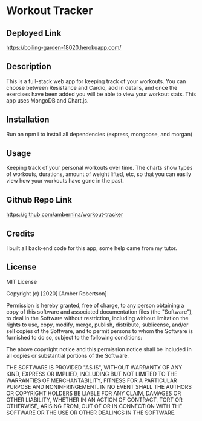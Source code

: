 # Workout Tracker

## Deployed Link
https://boiling-garden-18020.herokuapp.com/

## Description
This is a full-stack web app for keeping track of your workouts. You can choose between Resistance and Cardio, add in details, and once the exercises have been added you will be able to view your workout stats. This app uses MongoDB and Chart.js.

## Installation

Run an npm i to install all dependencies (express, mongoose, and morgan)

## Usage 

Keeping track of your personal workouts over time. The charts show types of workouts, durations, amount of weight lifted, etc, so that you can easily view how your workouts have gone in the past.

## Github Repo Link
https://github.com/ambernina/workout-tracker

## Credits

I built all back-end code for this app, some help came from my tutor.

## License

MIT License

Copyright (c) [2020] [Amber Robertson]

Permission is hereby granted, free of charge, to any person obtaining a copy
of this software and associated documentation files (the "Software"), to deal
in the Software without restriction, including without limitation the rights
to use, copy, modify, merge, publish, distribute, sublicense, and/or sell
copies of the Software, and to permit persons to whom the Software is
furnished to do so, subject to the following conditions:

The above copyright notice and this permission notice shall be included in all
copies or substantial portions of the Software.

THE SOFTWARE IS PROVIDED "AS IS", WITHOUT WARRANTY OF ANY KIND, EXPRESS OR
IMPLIED, INCLUDING BUT NOT LIMITED TO THE WARRANTIES OF MERCHANTABILITY,
FITNESS FOR A PARTICULAR PURPOSE AND NONINFRINGEMENT. IN NO EVENT SHALL THE
AUTHORS OR COPYRIGHT HOLDERS BE LIABLE FOR ANY CLAIM, DAMAGES OR OTHER
LIABILITY, WHETHER IN AN ACTION OF CONTRACT, TORT OR OTHERWISE, ARISING FROM,
OUT OF OR IN CONNECTION WITH THE SOFTWARE OR THE USE OR OTHER DEALINGS IN THE
SOFTWARE.

